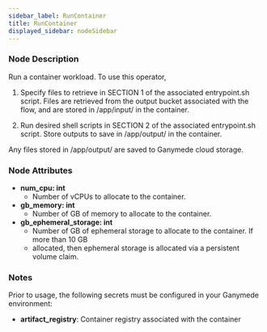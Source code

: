 ```yaml
---
sidebar_label: RunContainer
title: RunContainer
displayed_sidebar: nodeSidebar
---
```


### Node Description

Run a container workload.  To use this operator,

1. Specify files to retrieve in SECTION 1 of the associated entrypoint.sh script.
Files are retrieved from the output bucket associated with the flow,
and are stored in /app/input/ in the container.

2. Run desired shell scripts in SECTION 2 of the associated entrypoint.sh script.
Store outputs to save in /app/output/ in the container.

Any files stored in /app/output/ are saved to Ganymede cloud storage.

### Node Attributes

- **num_cpu: int**
  - Number of vCPUs to allocate to the container.
- **gb_memory: int**
  - Number of GB of memory to allocate to the container.
- **gb_ephemeral_storage: int**
  - Number of GB of ephemeral storage to allocate to the container.  If more than 10 GB
  - allocated, then ephemeral storage is allocated via a persistent volume claim.

### Notes

Prior to usage, the following secrets must be configured in your Ganymede environment:
- **artifact_registry**: Container registry associated with the container